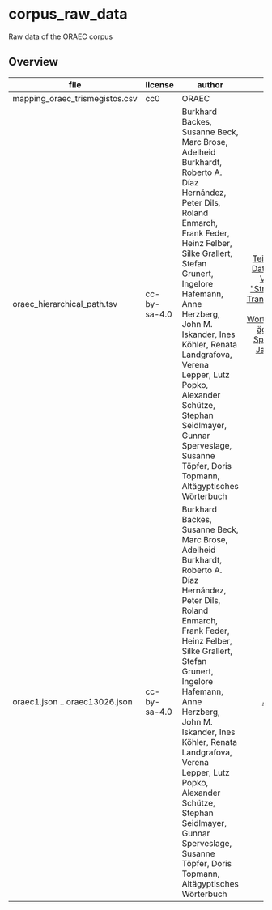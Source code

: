# corpus_raw_data
Raw data of the ORAEC corpus

## Overview

| file | license | author | source |
| ------------- | ------------- | ------------- |:-------------:|
| mapping_oraec_trismegistos.csv | cc0 | ORAEC | |
| oraec_hierarchical_path.tsv | cc-by-sa-4.0 | Burkhard Backes, Susanne Beck, Marc Brose, Adelheid Burkhardt, Roberto A. Díaz Hernández, Peter Dils, Roland Enmarch, Frank Feder, Heinz Felber, Silke Grallert, Stefan Grunert, Ingelore Hafemann, Anne Herzberg, John M. Iskander, Ines Köhler, Renata Landgrafova, Verena Lepper, Lutz Popko, Alexander Schütze, Stephan Seidlmayer, Gunnar Sperveslage, Susanne Töpfer, Doris Topmann, Altägyptisches Wörterbuch | [Teilauszug der Datenbank des Vorhabens "Strukturen und Transformationen des Wortschatzes der ägyptischen Sprache" vom Januar 2018](https://nbn-resolving.org/urn:nbn:de:kobv:b4-opus4-29190) |
| oraec1.json .. oraec13026.json | cc-by-sa-4.0 | Burkhard Backes, Susanne Beck, Marc Brose, Adelheid Burkhardt, Roberto A. Díaz Hernández, Peter Dils, Roland Enmarch, Frank Feder, Heinz Felber, Silke Grallert, Stefan Grunert, Ingelore Hafemann, Anne Herzberg, John M. Iskander, Ines Köhler, Renata Landgrafova, Verena Lepper, Lutz Popko, Alexander Schütze, Stephan Seidlmayer, Gunnar Sperveslage, Susanne Töpfer, Doris Topmann, Altägyptisches Wörterbuch | [AED](https://simondschweitzer.github.io/aed/), [AES](https://github.com/simondschweitzer/aes) |
